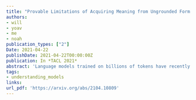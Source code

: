 ```yaml
---
title: "Provable Limitations of Acquiring Meaning from Ungrounded Form: What will Future Language Models Understand?"
authors:
- will
- yoav
- me
- noah
publication_types: ["2"]
Date: 2021-04-22
publishDate: 2021-04-22T00:00:00Z
publication: In *TACL 2021*
abstract: 'Language models trained on billions of tokens have recently led to unprecedented results on many NLP tasks. This success raises the question of whether, in principle, a system can ever "understand" raw text without access to some form of grounding. We formally investigate the abilities of ungrounded systems to acquire meaning. Our analysis focuses on the role of "assertions": contexts within raw text that provide indirect clues about underlying semantics. We study whether assertions enable a system to emulate representations preserving semantic relations like equivalence. We find that assertions enable semantic emulation if all expressions in the language are referentially transparent. However, if the language uses non-transparent patterns like variable binding, we show that emulation can become an uncomputable problem. Finally, we discuss differences between our formal model and natural language, exploring how our results generalize to a modal setting and other semantic relations. Together, our results suggest that assertions in code or language do not provide sufficient signal to fully emulate semantic representations. We formalize ways in which ungrounded language models appear to be fundamentally limited in their ability to "understand".'
tags:
- understanding_models 
links:
url_pdf: 'https://arxiv.org/abs/2104.10809'
---
```

